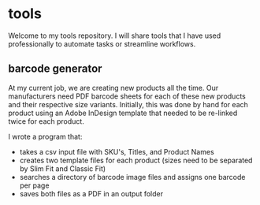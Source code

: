 # tools

Welcome to my tools repository. I will share tools that I have used professionally to automate tasks or streamline workflows.

## barcode generator
At my current job, we are creating new products all the time. Our manufacturers need PDF barcode sheets for each of these new products and their respective size variants. Initially, this was done by hand for each product using an Adobe InDesign template that needed to be re-linked twice for each product.  

I wrote a program that:  
* takes a csv input file with SKU's, Titles, and Product Names
* creates two template files for each product (sizes need to be separated by Slim Fit and Classic Fit)
* searches a directory of barcode image files and assigns one barcode per page
* saves both files as a PDF in an output folder
